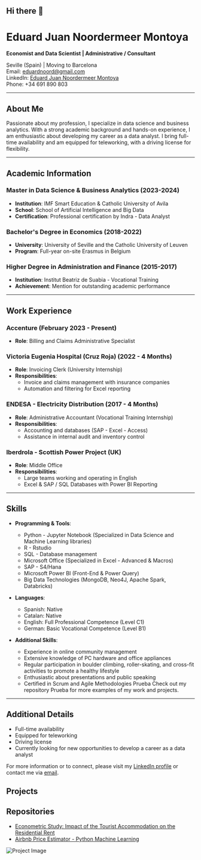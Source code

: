 ## Hi there 👋

# Eduard Juan Noordermeer Montoya

**Economist and Data Scientist | Administrative / Consultant**

Seville (Spain) | Moving to Barcelona  
Email: [eduardnoord@gmail.com](mailto:eduardnoord@gmail.com)  
LinkedIn: [Eduard Juan Noordermeer Montoya](https://www.linkedin.com/in/eduard-juan-noordermeer-montoya-513179107/)  
Phone: +34 691 890 803  

---

## About Me

Passionate about my profession, I specialize in data science and business analytics. With a strong academic background and hands-on experience, I am enthusiastic about developing my career as a data analyst. I bring full-time availability and am equipped for teleworking, with a driving license for flexibility.

---

## Academic Information

### Master in Data Science & Business Analytics (2023-2024)
- **Institution**: IMF Smart Education & Catholic University of Avila
- **School**: School of Artificial Intelligence and Big Data
- **Certification**: Professional certification by Indra - Data Analyst

### Bachelor's Degree in Economics (2018-2022)
- **University**: University of Seville and the Catholic University of Leuven
- **Program**: Full-year on-site Erasmus in Belgium

### Higher Degree in Administration and Finance (2015-2017)
- **Institution**: Institut Beatriz de Suabia - Vocational Training
- **Achievement**: Mention for outstanding academic performance

---

## Work Experience

### Accenture (February 2023 - Present)
- **Role**: Billing and Claims Administrative Specialist

### Victoria Eugenia Hospital (Cruz Roja) (2022 - 4 Months)
- **Role**: Invoicing Clerk (University Internship)
- **Responsibilities**:
  - Invoice and claims management with insurance companies
  - Automation and filtering for Excel reporting

### ENDESA - Electricity Distribution (2017 - 4 Months)
- **Role**: Administrative Accountant (Vocational Training Internship)
- **Responsibilities**:
  - Accounting and databases (SAP - Excel - Access)
  - Assistance in internal audit and inventory control

### Iberdrola - Scottish Power Project (UK)
- **Role**: Middle Office
- **Responsibilities**:
  - Large teams working and operating in English
  - Excel & SAP / SQL Databases with Power BI Reporting

---

## Skills

- **Programming & Tools**:
  - Python - Jupyter Notebook (Specialized in Data Science and Machine Learning libraries)
  - R - Rstudio
  - SQL - Database management
  - Microsoft Office (Specialized in Excel - Advanced & Macros)
  - SAP - S4/Hana
  - Microsoft Power BI (Front-End & Power Query)
  - Big Data Technologies (MongoDB, Neo4J, Apache Spark, Databricks)

- **Languages**:
  - Spanish: Native
  - Catalan: Native
  - English: Full Professional Competence (Level C1)
  - German: Basic Vocational Competence (Level B1)

- **Additional Skills**:
  - Experience in online community management
  - Extensive knowledge of PC hardware and office appliances
  - Regular participation in boulder climbing, roller-skating, and cross-fit activities to promote a healthy lifestyle
  - Enthusiastic about presentations and public speaking
  - Certified in Scrum and Agile Methodologies
Prueba
Check out my repository Prueba for more examples of my work and projects.
---

## Additional Details

- Full-time availability
- Equipped for teleworking
- Driving license
- Currently looking for new opportunities to develop a career as a data analyst

For more information or to connect, please visit my [LinkedIn profile](https://www.linkedin.com/in/eduard-juan-noordermeer-montoya-513179107/) or contact me via [email](mailto:eduardnoord@gmail.com).
## Projects
## Repositories
- [Econometric Study: Impact of the Tourist Accommodation on the Residential Rent](https://github.com/EduardNoord/Econometric-study.-Impact-of-the-tourist-accommodation-on-the-residential-rent)
- [Airbnb Price Estimator - Python Machine Learning](https://github.com/EduardNoord/Airbnb-price-estimator---Python-Machine-Learning)

![Project Image](https://via.placeholder.com/600x400.png?text=Project+Image)
<!--
**EduardNoord/EduardNoord** is a ✨ _special_ ✨ repository because its `README.md` (this file) appears on your GitHub profile.

Here are some ideas to get you started:

- 🔭 I’m currently working on ...
- 🌱 I’m currently learning ...
- 👯 I’m looking to collaborate on ...
- 🤔 I’m looking for help with ...
- 💬 Ask me about ...
- 📫 How to reach me: ...
- 😄 Pronouns: ...
- ⚡ Fun fact: ...
-->
